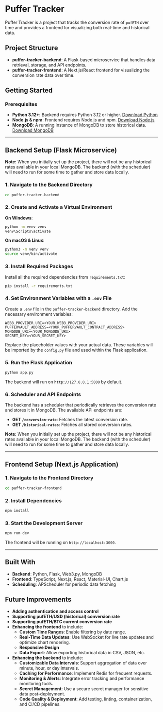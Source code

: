 # **Puffer Tracker**

Puffer Tracker is a project that tracks the conversion rate of `pufETH` over time and provides a frontend for visualizing both real-time and historical data.

## **Project Structure**

- **puffer-tracker-backend**: A Flask-based microservice that handles data retrieval, storage, and API endpoints.
- **puffer-tracker-frontend**: A Next.js/React frontend for visualizing the conversion rate data over time.

## **Getting Started**

### **Prerequisites**

- **Python 3.12+**: Backend requires Python 3.12 or higher. [Download Python](https://www.python.org/downloads/)
- **Node.js & npm**: Frontend requires Node.js and npm. [Download Node.js](https://nodejs.org/en/)
- **MongoDB**: A running instance of MongoDB to store historical data. [Download MongoDB](https://www.mongodb.com/try/download/community)

---

## **Backend Setup (Flask Microservice)**

**Note:** When you initially set up the project, there will not be any historical rates available in your local MongoDB. The backend (with the scheduler) will need to run for some time to gather and store data locally.

### **1. Navigate to the Backend Directory**

```bash
cd puffer-tracker-backend
```

### **2. Create and Activate a Virtual Environment**

**On Windows**:
```bash
python -m venv venv
venv\Scripts\activate
```

**On macOS & Linux**:
```bash
python3 -m venv venv
source venv/bin/activate
```

### **3. Install Required Packages**

Install all the required dependencies from `requirements.txt`:

```bash
pip install -r requirements.txt
```

### **4. Set Environment Variables with a `.env` File**

Create a `.env` file in the `puffer-tracker-backend` directory. Add the necessary environment variables:

```env
WEB3_PROVIDER_URI=<YOUR_WEB3_PROVIDER_URI>
PUFFERVAULT_ADDRESS=<YOUR_PUFFERVAULT_CONTRACT_ADDRESS>
MONGODB_URI=<YOUR_MONGODB_URI>
SECRET_KEY=<YOUR_SECRET_KEY>
```

Replace the placeholder values with your actual data. These variables will be imported by the `config.py` file and used within the Flask application.

### **5. Run the Flask Application**

```bash
python app.py
```

The backend will run on `http://127.0.0.1:5000` by default.

### **6. Scheduler and API Endpoints**

The backend has a scheduler that periodically retrieves the conversion rate and stores it in MongoDB. The available API endpoints are:
- **GET `/conversion-rate`**: Fetches the latest conversion rate.
- **GET `/historical-rates`**: Fetches all stored conversion rates.

**Note:** When you initially set up the project, there will not be any historical rates available in your local MongoDB. The backend (with the scheduler) will need to run for some time to gather and store data locally.

---

## **Frontend Setup (Next.js Application)**

### **1. Navigate to the Frontend Directory**

```bash
cd puffer-tracker-frontend
```

### **2. Install Dependencies**

```bash
npm install
```

### **3. Start the Development Server**

```bash
npm run dev
```

The frontend will be running on `http://localhost:3000`.

---

## **Built With**

- **Backend**: Python, Flask, Web3.py, MongoDB
- **Frontend**: TypeScript, Next.js, React, Material-UI, Chart.js
- **Scheduling**: APScheduler for periodic data fetching

## **Future Improvements**

- **Adding authentication and access control**
- **Supporting pufETH/USD (historical) conversion rate**
- **Supporting pufETH/BTC current conversion rate**
- **Enhancing the frontend** to include:
  - **Custom Time Ranges**: Enable filtering by date range.
  - **Real-Time Data Updates**: Use WebSocket for live rate updates and optimize chart rendering.
  - **Responsive Design**
  - **Data Export**: Allow exporting historical data in CSV, JSON, etc.
- **Enhancing the backend** to include:
  - **Customizable Data Intervals**: Support aggregation of data over minute, hour, or day intervals.
  - **Caching for Performance**: Implement Redis for frequent requests.
  - **Monitoring & Alerts**: Integrate error tracking and performance monitoring tools.
  - **Secret Management**: Use a secure secret manager for sensitive data post-deployment.
  - **Code Quality & Deployment**: Add testing, linting, containerization, and CI/CD pipelines.

